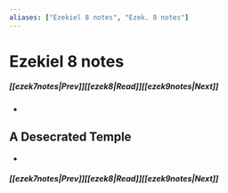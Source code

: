 ```yaml
---
aliases: ["Ezekiel 8 notes", "Ezek. 8 notes"]
---
```

# Ezekiel 8 notes
##### <span class=arrow-left></span>[[ezek7notes|Prev]]<span class=navigation-separator></span>[[ezek8|Read]]<span class=navigation-separator></span>[[ezek9notes|Next]]<span class=arrow-right></span>
- 
## A Desecrated Temple
- 
##### <span class=arrow-left></span>[[ezek7notes|Prev]]<span class=navigation-separator></span>[[ezek8|Read]]<span class=navigation-separator></span>[[ezek9notes|Next]]<span class=arrow-right></span>